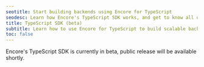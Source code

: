 ```yaml
---
seotitle: Start building backends using Encore for TypeScript
seodesc: Learn how Encore's TypeScript SDK works, and get to know all of the powerful features that help you build cloud backend applications easier that ever before.
title: TypeScript SDK (beta)
subtitle: Learn how to use Encore for TypeScript to build scalable backend applications and distributed systems
toc: false
---
```


Encore's TypeScript SDK is currently in beta, public release will be available shortly.

